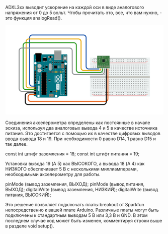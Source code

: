 ADXL3xx выводит ускорение на каждой оси в виде аналогового напряжения от 0 до 5 вольт. Чтобы прочитать это, все, что вам нужно, - это функция analogRead().

![](pic.png)

Соединения акселерометра определены как постоянные в начале эскиза, используя два аналоговых вывода 4 и 5 в качестве источника питания. Это достигается с помощью их в качестве цифровых выводов ввода-вывода 18 и 19. При необходимости 0 равно D14, 1 равно D15 и так далее.

const int штифт заземления = 18; const int штифт питания = 19;

Установка вывода 19 (A 5) как ВЫСОКОГО, а вывода 18 (A 4) как НИЗКОГО обеспечивает 5 В с несколькими миллиамперами, необходимыми акселерометру для работы.

pinMode (вывод заземления, ВЫХОД); pinMode (вывод питания, ВЫХОД); digitalWrite (вывод заземления, НИЗКИЙ); digitalWrite (вывод питания, ВЫСОКИЙ);

Это решение позволяет подключать платы breakout от Sparkfun непосредственно к вашей плате Arduino. Различные платы могут быть подключены к стандартным выводам 5 В или 3,3 В и GND. В этом последнем случае код может быть изменен, комментируя строки выше в разделе void setup().